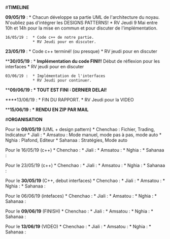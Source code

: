 #__TIMELINE__


  **09/05/19** :  * Chacun développe sa partie UML de l'architecture du noyau. N'oubliez pas d'intégrer les DESIGNS PATTERNS!
                  * RV Jeudi 9 Mai entre 10h et 14h pour la mise en commun et pour discuter de l'implémentation.
              
    16/05/19 :  * Code c++ de notre partie.
                * RV Jeudi pour en discuter.
              
  **23/05/19** :  * Code c++ terminé! (ou presque)
                  * RV jeudi pour en discuter
  
****30/05/19** :  * **Implémentation du code FINI!!** Début de réflexion pour les interfaces
                  * RV jeudi pour en discuter
  
    03/06/19 :  * Implémentation de l'interfaces
                * RV Jeudi pour continuer.
  
****09/06/19 :  * TOUT EST FINI : DERNIER DELAI!**
  
****13/06/19 :  * FIN DU RAPPORT. 
                * RV Jeudi pour la VIDEO 
  
****15/06/19 :  * RENDU EN ZIP PAR MAIL**



#__ORGANISATION__


Pour le **09/05/19** (UML + design pattern)
         * Chenchao : Fichier, Trading, Indicateur
         * Jiali    : 
         * Amsatou  : Mode manuel, mode pas à pas, mode auto
         * Nghia    : Plafond, Editeur
         * Sahanaa  : Stratégies, Mode auto
 
Pour le 16/05/19 (c++)
         * Chenchao :
         * Jiali    :
         * Amsatou  :
         * Nghia    :
         * Sahanaa  :

Pour le 23/05/19 (c++)
         * Chenchao :
         * Jiali    :
         * Amsatou  :
         * Nghia    :
         * Sahanaa  :

Pour le **30/05/19** (C++, debut interfaces)
         * Chenchao :
         * Jiali    :
         * Amsatou  :
         * Nghia    :
         * Sahanaa  :

Pour le 06/06/19 (intefaces)
         * Chenchao :
         * Jiali    :
         * Amsatou  :
         * Nghia    :
         * Sahanaa  :
         
Pour le **09/06/19** (FINISH)
         * Chenchao :
         * Jiali    :
         * Amsatou  :
         * Nghia    :
         * Sahanaa  :
         
 Pour le **13/06/19** (VIDEO)
         * Chenchao :
         * Jiali    :
         * Amsatou  :
         * Nghia    :
         * Sahanaa  :
